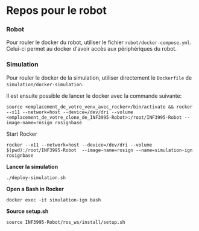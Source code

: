 # Repos pour le robot

### Robot

Pour rouler le docker du robot, utiliser le fichier `robot/docker-compose.yml`. Celui-ci permet au docker d'avoir accès aux périphériques du robot.

### Simulation

Pour rouler le docker de la simulation, utiliser directement le `Dockerfile` de `simulation/docker-simulation`.

Il est ensuite possible de lancer le docker avec la commande suivante:

`source <emplacement_de_votre_venv_avec_rocker>/bin/activate && rocker --x11 --network=host --device=/dev/dri --volume <emplacement_de_votre_clone_de_INF3995-Robot>:/root/INF3995-Robot --image-name=rosign rosignbase`


Start Rocker
```
rocker --x11 --network=host --device=/dev/dri --volume $(pwd):/root/INF3995-Robot  --image-name=rosign --name=simulation-ign rosignbase 
```
**Lancer la simulation**
```
./deploy-simulation.sh
```
**Open a Bash in Rocker**
```
docker exec -it simulation-ign bash 
```
**Source setup.sh**
```
source INF3995-Robot/ros_ws/install/setup.sh
```
